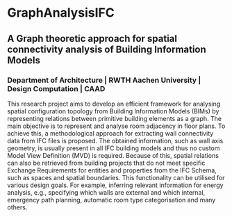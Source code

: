 # GraphAnalysisIFC 

## A Graph theoretic approach for spatial connectivity analysis of Building Information Models
### Department of Architecture | RWTH Aachen University | Design Computation | CAAD

This research project aims to develop an efficient framework for analysing spatial configuration topology from Building Information Models (BIMs) by representing relations between primitive building elements as a graph. The main objective is to represent and analyse room adjacency in floor plans. To achieve this, a methodological approach for extracting wall connectivity data from IFC files is proposed. The obtained information, such as wall axis geometry, is usually present in all IFC building models and thus no custom Model View Definition (MVD) is required. Because of this, spatial relations can also be retrieved from building projects that do not meet specific Exchange Requirements for entities and properties from the IFC Schema, such as spaces and spatial boundaries. This functionality can be utilised for various design goals. For example,  inferring relevant information for energy analysis, e.g., specifying which walls are external and which internal, emergency path planning, automatic room type categorisation and many others.
